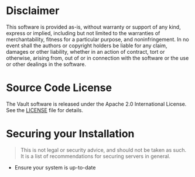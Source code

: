 # Disclaimer
This software is provided as-is, without warranty or support of any kind, express or implied, including but not limited
to the warranties of merchantability, fitness for a particular purpose, and noninfringement. In no event shall the
authors or copyright holders be liable for any claim, damages or other liability, whether in an action of contract, tort
or otherwise, arising from, out of or in connection with the software or the use or other dealings in the software.

# Source Code License
The Vault software is released under the Apache 2.0 International License. See the [LICENSE](https://github.com/lewmilburn/Vault/blob/main/LICENSE) file for details.

# Securing your Installation
> This is not legal or security advice, and should not be taken as such. It is a list of recommendations for securing servers in general.
* Ensure your system is up-to-date

